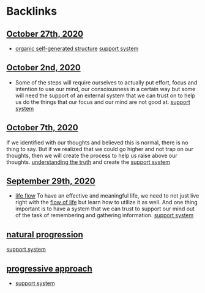
# Backlinks
## [October 27th, 2020](<October 27th, 2020.md>)
- [organic self-generated structure](<organic self-generated structure.md>) [support system](<support system.md>)

## [October 2nd, 2020](<October 2nd, 2020.md>)
- Some of the steps will require ourselves to actually put effort, focus and intention to use our mind, our consciousness in a certain way but some will need the support of an external system that we can trust on to help us do the things that our focus and our mind are not good at. [support system](<support system.md>)

## [October 7th, 2020](<October 7th, 2020.md>)
If we identified with our thoughts and believed this is normal, there is no thing to say. But if we realized that we could go higher and not trap on our thoughts, then we will create the process to help us raise above our thoughts. [understanding the truth](<understanding the truth.md>) and create the [support system](<support system.md>)

## [September 29th, 2020](<September 29th, 2020.md>)
- [life flow](<life flow.md>) To have an effective and meaningful life, we need to not just live right with the [flow of life](<flow of life.md>) but learn how to utilize it as well. And one thing important is to have a system that we can trust to support our mind out of the task of remembering and gathering information. [support system](<support system.md>)

## [natural progression](<natural progression.md>)
[support system](<support system.md>)

## [progressive approach](<progressive approach.md>)
- [support system](<support system.md>)

